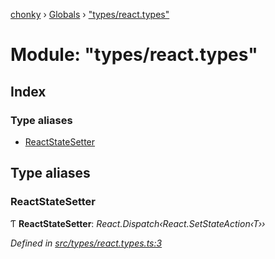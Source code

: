 [chonky](../README.md) › [Globals](../globals.md) › ["types/react.types"](_types_react_types_.md)

# Module: "types/react.types"

## Index

### Type aliases

* [ReactStateSetter](_types_react_types_.md#reactstatesetter)

## Type aliases

###  ReactStateSetter

Ƭ **ReactStateSetter**: *React.Dispatch‹React.SetStateAction‹T››*

*Defined in [src/types/react.types.ts:3](https://github.com/TimboKZ/Chonky/blob/4792a84/src/types/react.types.ts#L3)*
